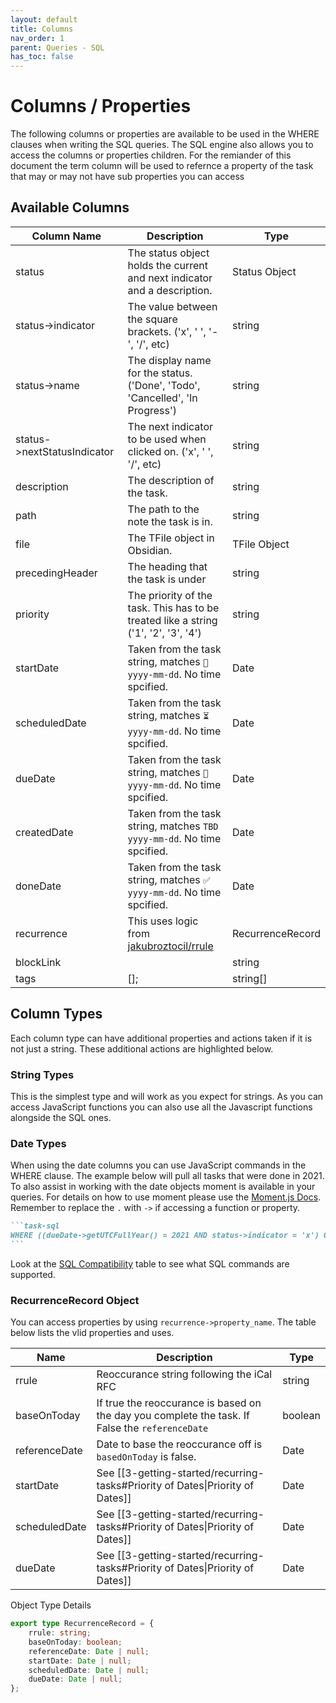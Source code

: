 ```yaml
---
layout: default
title: Columns
nav_order: 1
parent: Queries - SQL
has_toc: false
---
```


# Columns / Properties

The following columns or properties are available to be used in the WHERE clauses when writing the SQL queries. The SQL engine also allows you to access the columns or properties children. For the remiander of this document the term column will be used to refernce a property of the task that may or may not have sub properties you can access

## Available Columns

| Column Name                 | Description                                                                         | Type             |
| --------------------------- | ----------------------------------------------------------------------------------- | ---------------- |
| status                      | The status object holds the current and next indicator and a description.           | Status Object    |
| status->indicator           | The value between the square brackets. ('x', ' ', '-', '/', etc)                    | string           |
| status->name                | The display name for the status. ('Done', 'Todo', 'Cancelled', 'In Progress')       | string           |
| status->nextStatusIndicator | The next indicator to be used when clicked on.  ('x', ' ', '/', etc)                | string           |
| description                 | The description of the task.                                                        | string           |
| path                        | The path to the note the task is in.                                                | string           |
| file                        | The TFile object in Obsidian.                                                       | TFile Object     |
| precedingHeader             | The heading that the task is under                                                  | string           |
| priority                    | The priority of the task. This has to be treated like a string ('1', '2', '3', '4') | string           |
| startDate                   | Taken from the task string, matches `🛫 yyyy-mm-dd`. No time spcified.               | Date             |
| scheduledDate               | Taken from the task string, matches `⏳ yyyy-mm-dd`. No time spcified.               | Date             |
| dueDate                     | Taken from the task string, matches `📅 yyyy-mm-dd`. No time spcified.               | Date             |
| createdDate                 | Taken from the task string, matches `TBD yyyy-mm-dd`. No time spcified.             | Date             |
| doneDate                    | Taken from the task string, matches `✅ yyyy-mm-dd`. No time spcified.               | Date             |
| recurrence                  | This uses logic from [jakubroztocil/rrule](https://github.com/jakubroztocil/rrule)  | RecurrenceRecord |
| blockLink                   |                                                                                     | string           |
| tags                        | [];                                                                                 | string[]         |

## Column Types

Each column type can have additional properties and actions taken if it is not just a string. These additional actions are highlighted below.

### String Types

This is the simplest type and will work as you expect for strings. As you can access JavaScript functions you can also use all the Javascript functions alongside the SQL ones.

### Date Types

When using the date columns you can use JavaScript commands in the WHERE clause. The example below will pull all tasks that were done in 2021. To also assist in working with the date objects moment is available in your queries. For details on how to use moment please use the [Moment.js Docs](https://momentjs.com/docs/). Remember to replace the `.` with `->` if accessing a function or property.

````markdown
```task-sql
WHERE ((dueDate->getUTCFullYear() = 2021 AND status->indicator = 'x') OR (dueDate->getUTCFullYear() = 2022 AND status->indicator = ' ')) AND description LIKE '%#%'
```
````

Look at the [SQL Compatibility](https://github.com/AlaSQL/alasql/wiki/SQL%20keywords) table to see what SQL commands are supported.

### RecurrenceRecord Object

You can access properties by using `recurrence->property_name`. The table below lists the vlid properties and uses.

| Name          | Description                                                                                     | Type    |
| ------------- | ----------------------------------------------------------------------------------------------- | ------- |
| rrule         | Reoccurance string following the iCal RFC                                                       | string  |
| baseOnToday   | If true the reoccurance is based on the day you complete the task. If False the `referenceDate` | boolean |
| referenceDate | Date to base the reoccurance off is `basedOnToday` is false.                                    | Date    |
| startDate     | See [[3-getting-started/recurring-tasks#Priority of Dates\|Priority of Dates]]                  | Date    |
| scheduledDate | See [[3-getting-started/recurring-tasks#Priority of Dates\|Priority of Dates]]                  | Date    |
| dueDate       | See [[3-getting-started/recurring-tasks#Priority of Dates\|Priority of Dates]]                  | Date    |

Object Type Details

```typescript
export type RecurrenceRecord = {
    rrule: string;
    baseOnToday: boolean;
    referenceDate: Date | null;
    startDate: Date | null;
    scheduledDate: Date | null;
    dueDate: Date | null;
};
```
